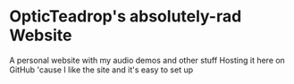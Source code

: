 # OpticTeadrop's absolutely-rad Website
A personal website with my audio demos and other stuff
Hosting it here on GitHub 'cause I like the site and it's easy to set up
